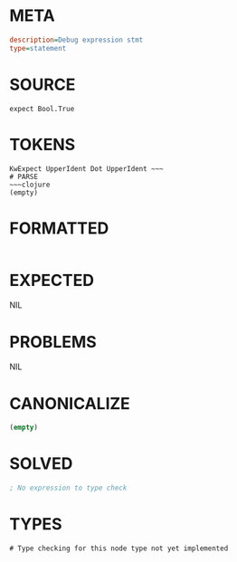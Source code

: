 # META
~~~ini
description=Debug expression stmt
type=statement
~~~
# SOURCE
~~~roc
expect Bool.True
~~~
# TOKENS
~~~text
KwExpect UpperIdent Dot UpperIdent ~~~
# PARSE
~~~clojure
(empty)
~~~
# FORMATTED
~~~roc

~~~
# EXPECTED
NIL
# PROBLEMS
NIL
# CANONICALIZE
~~~clojure
(empty)
~~~
# SOLVED
~~~clojure
; No expression to type check
~~~
# TYPES
~~~roc
# Type checking for this node type not yet implemented
~~~
